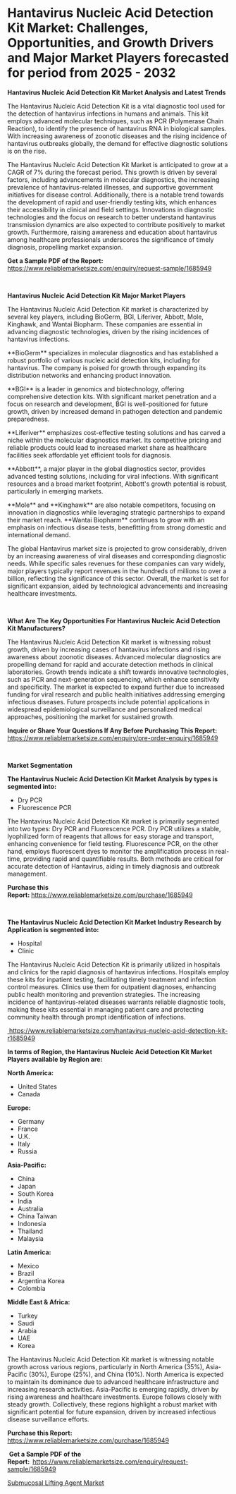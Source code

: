 <p><h1>Hantavirus Nucleic Acid Detection Kit Market: Challenges, Opportunities, and Growth Drivers and Major Market Players forecasted for period from 2025 - 2032</h1></p><p><strong>Hantavirus Nucleic Acid Detection Kit Market Analysis and Latest Trends</strong></p>
<p><p>The Hantavirus Nucleic Acid Detection Kit is a vital diagnostic tool used for the detection of hantavirus infections in humans and animals. This kit employs advanced molecular techniques, such as PCR (Polymerase Chain Reaction), to identify the presence of hantavirus RNA in biological samples. With increasing awareness of zoonotic diseases and the rising incidence of hantavirus outbreaks globally, the demand for effective diagnostic solutions is on the rise.</p><p>The Hantavirus Nucleic Acid Detection Kit Market is anticipated to grow at a CAGR of 7% during the forecast period. This growth is driven by several factors, including advancements in molecular diagnostics, the increasing prevalence of hantavirus-related illnesses, and supportive government initiatives for disease control. Additionally, there is a notable trend towards the development of rapid and user-friendly testing kits, which enhances their accessibility in clinical and field settings. Innovations in diagnostic technologies and the focus on research to better understand hantavirus transmission dynamics are also expected to contribute positively to market growth. Furthermore, raising awareness and education about hantavirus among healthcare professionals underscores the significance of timely diagnosis, propelling market expansion.</p></p>
<p><strong>Get a Sample PDF of the Report:&nbsp;</strong> <a href="https://www.reliablemarketsize.com/enquiry/request-sample/1685949?utm_campaign=3508&utm_medium=2&utm_source=Github&utm_content=ia&utm_term=24032025&utm_id=hantavirus-nucleic-acid-detection-kit">https://www.reliablemarketsize.com/enquiry/request-sample/1685949</a></p>
<p>&nbsp;</p>
<p><strong>Hantavirus Nucleic Acid Detection Kit Major Market Players</strong></p>
<p><p>The Hantavirus Nucleic Acid Detection Kit market is characterized by several key players, including BioGerm, BGI, Liferiver, Abbott, Mole, Kinghawk, and Wantai Biopharm. These companies are essential in advancing diagnostic technologies, driven by the rising incidences of hantavirus infections.</p><p>**BioGerm** specializes in molecular diagnostics and has established a robust portfolio of various nucleic acid detection kits, including for hantavirus. The company is poised for growth through expanding its distribution networks and enhancing product innovation.</p><p>**BGI** is a leader in genomics and biotechnology, offering comprehensive detection kits. With significant market penetration and a focus on research and development, BGI is well-positioned for future growth, driven by increased demand in pathogen detection and pandemic preparedness.</p><p>**Liferiver** emphasizes cost-effective testing solutions and has carved a niche within the molecular diagnostics market. Its competitive pricing and reliable products could lead to increased market share as healthcare facilities seek affordable yet efficient tools for diagnosis.</p><p>**Abbott**, a major player in the global diagnostics sector, provides advanced testing solutions, including for viral infections. With significant resources and a broad market footprint, Abbott's growth potential is robust, particularly in emerging markets.</p><p>**Mole** and **Kinghawk** are also notable competitors, focusing on innovation in diagnostics while leveraging strategic partnerships to expand their market reach. **Wantai Biopharm** continues to grow with an emphasis on infectious disease tests, benefitting from strong domestic and international demand.</p><p>The global Hantavirus market size is projected to grow considerably, driven by an increasing awareness of viral diseases and corresponding diagnostic needs. While specific sales revenues for these companies can vary widely, major players typically report revenues in the hundreds of millions to over a billion, reflecting the significance of this sector. Overall, the market is set for significant expansion, aided by technological advancements and increasing healthcare investments.</p></p>
<p>&nbsp;</p>
<p><strong>What Are The Key Opportunities For Hantavirus Nucleic Acid Detection Kit Manufacturers?</strong></p>
<p><p>The Hantavirus Nucleic Acid Detection Kit market is witnessing robust growth, driven by increasing cases of hantavirus infections and rising awareness about zoonotic diseases. Advanced molecular diagnostics are propelling demand for rapid and accurate detection methods in clinical laboratories. Growth trends indicate a shift towards innovative technologies, such as PCR and next-generation sequencing, which enhance sensitivity and specificity. The market is expected to expand further due to increased funding for viral research and public health initiatives addressing emerging infectious diseases. Future prospects include potential applications in widespread epidemiological surveillance and personalized medical approaches, positioning the market for sustained growth.</p></p>
<p><strong>Inquire or Share Your Questions If Any Before Purchasing This Report:</strong> <a href="https://www.reliablemarketsize.com/enquiry/pre-order-enquiry/1685949?utm_campaign=3508&utm_medium=2&utm_source=Github&utm_content=ia&utm_term=24032025&utm_id=hantavirus-nucleic-acid-detection-kit">https://www.reliablemarketsize.com/enquiry/pre-order-enquiry/1685949</a></p>
<p>&nbsp;</p>
<p><strong>Market Segmentation</strong></p>
<p><strong>The Hantavirus Nucleic Acid Detection Kit Market Analysis by types is segmented into:</strong></p>
<p><ul><li>Dry PCR</li><li>Fluorescence PCR</li></ul></p>
<p><p>The Hantavirus Nucleic Acid Detection Kit market is primarily segmented into two types: Dry PCR and Fluorescence PCR. Dry PCR utilizes a stable, lyophilized form of reagents that allows for easy storage and transport, enhancing convenience for field testing. Fluorescence PCR, on the other hand, employs fluorescent dyes to monitor the amplification process in real-time, providing rapid and quantifiable results. Both methods are critical for accurate detection of Hantavirus, aiding in timely diagnosis and outbreak management.</p></p>
<p><strong>Purchase this Report:&nbsp;</strong><a href="https://www.reliablemarketsize.com/purchase/1685949?utm_campaign=3508&utm_medium=2&utm_source=Github&utm_content=ia&utm_term=24032025&utm_id=hantavirus-nucleic-acid-detection-kit">https://www.reliablemarketsize.com/purchase/1685949</a></p>
<p>&nbsp;</p>
<p><strong>The Hantavirus Nucleic Acid Detection Kit Market Industry Research by Application is segmented into:</strong></p>
<p><ul><li>Hospital</li><li>Clinic</li></ul></p>
<p><p>The Hantavirus Nucleic Acid Detection Kit is primarily utilized in hospitals and clinics for the rapid diagnosis of hantavirus infections. Hospitals employ these kits for inpatient testing, facilitating timely treatment and infection control measures. Clinics use them for outpatient diagnoses, enhancing public health monitoring and prevention strategies. The increasing incidence of hantavirus-related diseases warrants reliable diagnostic tools, making these kits essential in managing patient care and protecting community health through prompt identification of infections.</p></p>
<p><a href="https://www.reliablemarketsize.com/hantavirus-nucleic-acid-detection-kit-r1685949?utm_campaign=3508&utm_medium=2&utm_source=Github&utm_content=ia&utm_term=24032025&utm_id=hantavirus-nucleic-acid-detection-kit">&nbsp;https://www.reliablemarketsize.com/hantavirus-nucleic-acid-detection-kit-r1685949</a></p>
<p><strong>In terms of Region, the Hantavirus Nucleic Acid Detection Kit Market Players available by Region are:</strong></p>
<p>
    <p> <strong> North America: </strong>
        <ul>
            <li>United States</li>
            <li>Canada</li>
        </ul>
        </p> 
    <p> <strong> Europe: </strong>
        <ul>
            <li>Germany</li>
            <li>France</li>
            <li>U.K.</li>
            <li>Italy</li>
            <li>Russia</li>
        </ul>
        </p> 
    <p> <strong> Asia-Pacific: </strong>
        <ul>
            <li>China</li>
            <li>Japan</li>
            <li>South Korea</li>
            <li>India</li>
            <li>Australia</li>
            <li>China Taiwan</li>
            <li>Indonesia</li>
            <li>Thailand</li>
            <li>Malaysia</li>
        </ul>
        </p> 
    <p> <strong> Latin America: </strong>
        <ul>
            <li>Mexico</li>
            <li>Brazil</li>
            <li>Argentina Korea</li>
            <li>Colombia</li>
        </ul>
        </p> 
    <p> <strong> Middle East & Africa: </strong>
        <ul>
            <li>Turkey</li>
            <li>Saudi</li>
            <li>Arabia</li>
            <li>UAE</li>
            <li>Korea</li>
        </ul>
    </p>
    </p>
<p><p>The Hantavirus Nucleic Acid Detection Kit market is witnessing notable growth across various regions, particularly in North America (35%), Asia-Pacific (30%), Europe (25%), and China (10%). North America is expected to maintain its dominance due to advanced healthcare infrastructure and increasing research activities. Asia-Pacific is emerging rapidly, driven by rising awareness and healthcare investments. Europe follows closely with steady growth. Collectively, these regions highlight a robust market with significant potential for future expansion, driven by increased infectious disease surveillance efforts.</p></p>
<p><strong>Purchase this Report: </strong><a href="https://www.reliablemarketsize.com/purchase/1685949?utm_campaign=3508&utm_medium=2&utm_source=Github&utm_content=ia&utm_term=24032025&utm_id=hantavirus-nucleic-acid-detection-kit">https://www.reliablemarketsize.com/purchase/1685949</a></p>
<p>&nbsp;<strong>Get a Sample PDF of the Report:&nbsp;&nbsp;</strong><a href="https://www.reliablemarketsize.com/enquiry/request-sample/1685949?utm_campaign=3508&utm_medium=2&utm_source=Github&utm_content=ia&utm_term=24032025&utm_id=hantavirus-nucleic-acid-detection-kit">https://www.reliablemarketsize.com/enquiry/request-sample/1685949</a></p>
<p><strong></strong></p>
<p><p><a href="https://github.com/porstheftyux/Market-Research-Report-List-1/blob/main/submucosal-lifting-agent-market.md?utm_campaign=3508&utm_medium=2&utm_source=Github&utm_content=ia&utm_term=24032025&utm_id=hantavirus-nucleic-acid-detection-kit">Submucosal Lifting Agent Market</a></p></p>